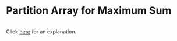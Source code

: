 # Partition Array for Maximum Sum 

~~~java

~~~

Click [here](Explanation.md) for an explanation.

